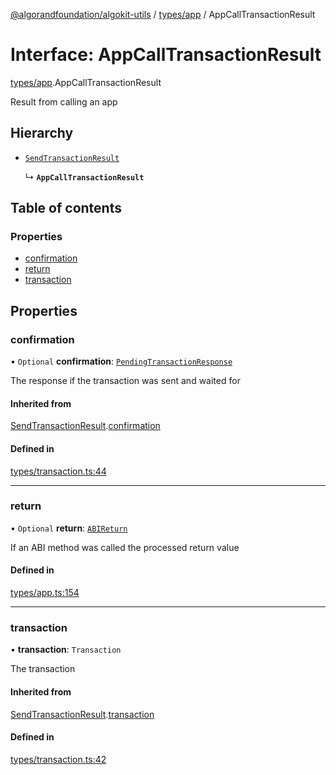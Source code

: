 [@algorandfoundation/algokit-utils](../README.md) / [types/app](../modules/types_app.md) / AppCallTransactionResult

# Interface: AppCallTransactionResult

[types/app](../modules/types_app.md).AppCallTransactionResult

Result from calling an app

## Hierarchy

- [`SendTransactionResult`](types_transaction.SendTransactionResult.md)

  ↳ **`AppCallTransactionResult`**

## Table of contents

### Properties

- [confirmation](types_app.AppCallTransactionResult.md#confirmation)
- [return](types_app.AppCallTransactionResult.md#return)
- [transaction](types_app.AppCallTransactionResult.md#transaction)

## Properties

### confirmation

• `Optional` **confirmation**: [`PendingTransactionResponse`](types_algod.PendingTransactionResponse.md)

The response if the transaction was sent and waited for

#### Inherited from

[SendTransactionResult](types_transaction.SendTransactionResult.md).[confirmation](types_transaction.SendTransactionResult.md#confirmation)

#### Defined in

[types/transaction.ts:44](https://github.com/algorandfoundation/algokit-utils-ts/blob/main/src/types/transaction.ts#L44)

___

### return

• `Optional` **return**: [`ABIReturn`](../modules/types_app.md#abireturn)

If an ABI method was called the processed return value

#### Defined in

[types/app.ts:154](https://github.com/algorandfoundation/algokit-utils-ts/blob/main/src/types/app.ts#L154)

___

### transaction

• **transaction**: `Transaction`

The transaction

#### Inherited from

[SendTransactionResult](types_transaction.SendTransactionResult.md).[transaction](types_transaction.SendTransactionResult.md#transaction)

#### Defined in

[types/transaction.ts:42](https://github.com/algorandfoundation/algokit-utils-ts/blob/main/src/types/transaction.ts#L42)

